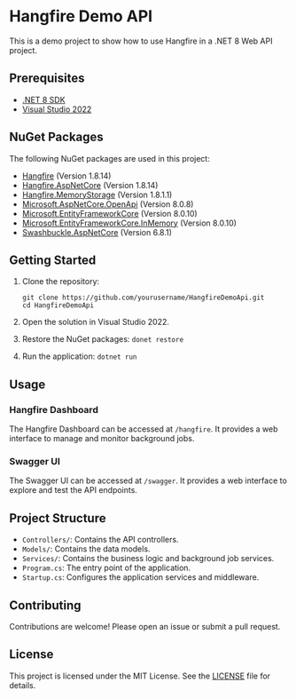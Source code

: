 # Hangfire Demo API

This is a demo project to show how to use Hangfire in a .NET 8 Web API project.

## Prerequisites

- [.NET 8 SDK](https://dotnet.microsoft.com/download/dotnet/8.0)
- [Visual Studio 2022](https://visualstudio.microsoft.com/vs/)

## NuGet Packages

The following NuGet packages are used in this project:

- [Hangfire](https://www.nuget.org/packages/Hangfire) (Version 1.8.14)
- [Hangfire.AspNetCore](https://www.nuget.org/packages/Hangfire.AspNetCore) (Version 1.8.14)
- [Hangfire.MemoryStorage](https://www.nuget.org/packages/Hangfire.MemoryStorage) (Version 1.8.1.1)
- [Microsoft.AspNetCore.OpenApi](https://www.nuget.org/packages/Microsoft.AspNetCore.OpenApi) (Version 8.0.8)
- [Microsoft.EntityFrameworkCore](https://www.nuget.org/packages/Microsoft.EntityFrameworkCore) (Version 8.0.10)
- [Microsoft.EntityFrameworkCore.InMemory](https://www.nuget.org/packages/Microsoft.EntityFrameworkCore.InMemory) (Version 8.0.10)
- [Swashbuckle.AspNetCore](https://www.nuget.org/packages/Swashbuckle.AspNetCore) (Version 6.8.1)

## Getting Started

1. Clone the repository:
   ```
   git clone https://github.com/yourusername/HangfireDemoApi.git
   cd HangfireDemoApi
   ```

2. Open the solution in Visual Studio 2022.

3. Restore the NuGet packages: `donet restore`

4. Run the application: `dotnet run`


## Usage

### Hangfire Dashboard

The Hangfire Dashboard can be accessed at `/hangfire`. It provides a web interface to manage and monitor background jobs.

### Swagger UI

The Swagger UI can be accessed at `/swagger`. It provides a web interface to explore and test the API endpoints.

## Project Structure

- `Controllers/`: Contains the API controllers.
- `Models/`: Contains the data models.
- `Services/`: Contains the business logic and background job services.
- `Program.cs`: The entry point of the application.
- `Startup.cs`: Configures the application services and middleware.

## Contributing

Contributions are welcome! Please open an issue or submit a pull request.

## License

This project is licensed under the MIT License. See the [LICENSE](LICENSE) file for details.

    